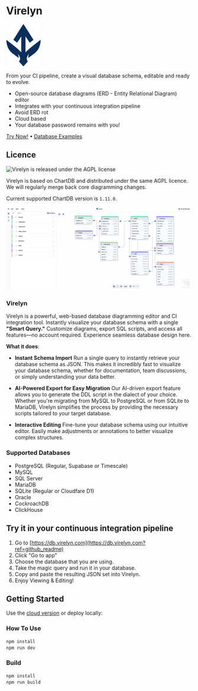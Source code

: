 # Virelyn

![Virelyn](public/logo-colour-small.png)

From your CI pipeline, create a visual database schema, editable and ready to evolve.

- Open-source database diagrams (ERD - Entity Relational Diagram) editor
- Integrates with your continuous integration pipeline
- Avoid ERD rot
- Cloud based
- Your database password remains with you!

[Try Now!](https://db.virelyn.com?ref=github_readme) •
[Database Examples](https://db.virelyn.com/examples?ref=github_readme)

## Licence

![Virelyn is released under the AGPL license](https://img.shields.io/github/license/heerden/chartdb?color=blue)

Virelyn is based on ChartDB and distributed under the same AGPL licence. 
We will regularly merge back core diagramming changes.

Current supported ChartDB version is `1.11.0`.

![Interface](public/virelyn.png)

### Virelyn

Virelyn is a powerful, web-based database diagramming editor and CI integration tool.
Instantly visualize your database schema with a single **"Smart Query."** Customize diagrams, export SQL scripts, and access all features—no account required. Experience seamless database design here.

**What it does**:

- **Instant Schema Import**
  Run a single query to instantly retrieve your database schema as JSON. This makes it incredibly fast to visualize your database schema, whether for documentation, team discussions, or simply understanding your data better.

- **AI-Powered Export for Easy Migration**
  Our AI-driven export feature allows you to generate the DDL script in the dialect of your choice. Whether you're migrating from MySQL to PostgreSQL or from SQLite to MariaDB, Virelyn simplifies the process by providing the necessary scripts tailored to your target database.
- **Interactive Editing**
  Fine-tune your database schema using our intuitive editor. Easily make adjustments or annotations to better visualize complex structures.

### Supported Databases

- PostgreSQL (Regular, Supabase or Timescale)
- MySQL
- SQL Server
- MariaDB
- SQLite (Regular or Cloudfare D1)
- Oracle
- CockroachDB
- ClickHouse

## Try it in your continuous integration pipeline

1. Go to [https://db.virelyn.com](https://db.virelyn.com?ref=github_readme)
2. Click "Go to app"
3. Choose the database that you are using.
4. Take the magic query and run it in your database.
5. Copy and paste the resulting JSON set into Virelyn.
6. Enjoy Viewing & Editing!

## Getting Started

Use the [cloud version](https://db.virelyn.com?ref=github_readme) or deploy locally:

### How To Use

```bash
npm install
npm run dev
```

### Build

```bash
npm install
npm run build
```

